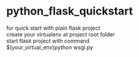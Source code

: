 # python_flask_quickstart

for quick start with plain flask project  
create your virtualenv at project root folder  
start flask project with command  
$(your_virtual_env)python wsgi.py
